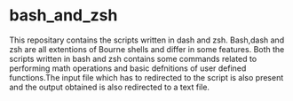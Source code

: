 # bash_and_zsh
This repositary contains the scripts written in dash and zsh. Bash,dash and zsh are all extentions of Bourne shells and differ in some
features.
Both the scripts written in bash and zsh contains some commands related to performing math operations and basic defnitions of user defined 
functions.The input file which has to redirected to the script is also present and the output obtained is also redirected to  a text file.
